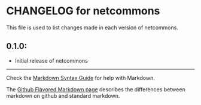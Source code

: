 # CHANGELOG for netcommons

This file is used to list changes made in each version of netcommons.

## 0.1.0:

* Initial release of netcommons

- - - 
Check the [Markdown Syntax Guide](http://daringfireball.net/projects/markdown/syntax) for help with Markdown.

The [Github Flavored Markdown page](http://github.github.com/github-flavored-markdown/) describes the differences between markdown on github and standard markdown.
